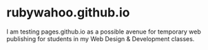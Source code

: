 rubywahoo.github.io
===================
I am testing pages.github.io as a possible avenue for temporary web publishing for students in my Web Design & Development classes.
